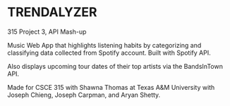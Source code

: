 # TRENDALYZER

315 Project 3, API Mash-up

Music Web App that highlights listening habits by categorizing and classifying data collected from Spotify account. Built with Spotify API. 

Also displays upcoming tour dates of their top artists via the BandsInTown API.

Made for CSCE 315 with Shawna Thomas at Texas A&M University with Joseph Chieng, Joseph Carpman, and Aryan Shetty.
